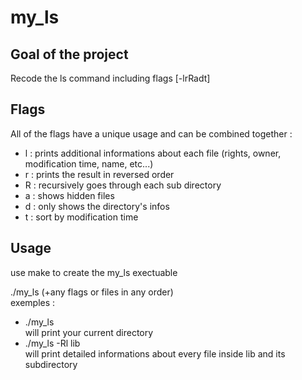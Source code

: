# my_ls  
## Goal of the project  
Recode the ls command including flags [-lrRadt]  
## Flags  
All of the flags have a unique usage and can be combined together :  
- l : prints additional informations about each file (rights, owner, modification time, name, etc...) 
- r : prints the result in reversed order
- R : recursively goes through each sub directory
- a : shows hidden files
- d : only shows the directory's infos
- t : sort by modification time
## Usage
use make to create the my_ls exectuable  

./my_ls (+any flags or files in any order)  
exemples :  
- ./my_ls  
    will print your current directory
- ./my_ls -Rl lib  
    will print detailed informations about every file inside lib and its subdirectory
